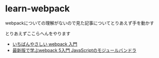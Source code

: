 # learn-webpack
webpackについての理解がないので見た記事についてとりあえず手を動かす

とりあえずここらへんをやります
- [いちばんやさしい webpack 入門
](https://zenn.dev/sprout2000/articles/9d026d3d9e0e8f)
- [最新版で学ぶwebpack 5入門
JavaScriptのモジュールバンドラ](https://ics.media/entry/12140/)
